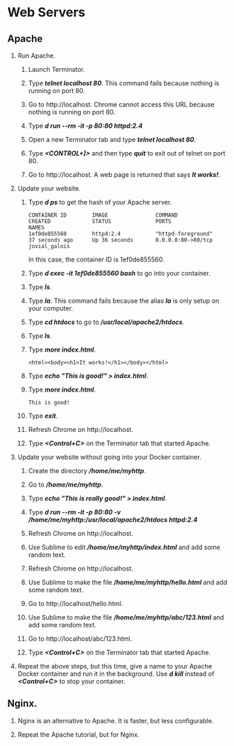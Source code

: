 # Web Servers

## Apache

1. Run Apache.

	1. Launch Terminator.

	1. Type ***telnet localhost 80***. This command fails because nothing is running on port 80.

	1. Go to http://localhost. Chrome cannot access this URL because nothing is running on port 80.

	1. Type ***d run --rm -it -p 80:80 httpd:2.4***

	1. Open a new Terminator tab and type ***telnet localhost 80***.

	1. Type ***<CONTROL+]>*** and then type ***quit*** to exit out of telnet on port 80.

	1. Go to http://localhost. A web page is returned that says ***It works!***.

1. Update your website.

	1. Type ***d ps*** to get the hash of your Apache server.

		```
		CONTAINER ID        IMAGE               COMMAND                  CREATED             STATUS              PORTS                               NAMES
		1ef0de855560        httpd:2.4           "httpd-foreground"       37 seconds ago      Up 36 seconds       0.0.0.0:80->80/tcp                  jovial_galois
		```

		In this case, the container ID is 1ef0de855560.

	1. Type ***d exec -it 1ef0de855560 bash*** to go into your container.

	1. Type ***ls***.

	1. Type ***la***. This command fails because the alias ***la*** is only setup on your computer.

	1. Type ***cd htdocs*** to go to ***/usr/local/apache2/htdocs***.

	1. Type ***ls***.

	1. Type ***more index.html***.

		```
		<html><body><h1>It works!</h1></body></html>
		```

	1. Type ***echo "This is good!" > index.html***.

	1. Type ***more index.html***.	

		```
		This is good!
		```

	1. Type ***exit***.	

	1. Refresh Chrome on http://localhost.

	1. Type ***<Control+C>*** on the Terminator tab that started Apache.

1. Update your website without going into your Docker container.

	1. Create the directory ***/home/me/myhttp***.

	1. Go to ***/home/me/myhttp***.

	1. Type ***echo "This is really good!" > index.html***.

	1. Type ***d run --rm -it -p 80:80 -v /home/me/myhttp:/usr/local/apache2/htdocs httpd:2.4***

	1. Refresh Chrome on http://localhost.

	1. Use Sublime to edit ***/home/me/myhttp/index.html*** and add some random text.

	1. Refresh Chrome on http://localhost.

	1. Use Sublime to make the file ***/home/me/myhttp/hello.html*** and add some random text.

	1. Go to http://localhost/hello.html.

	1. Use Sublime to make the file ***/home/me/myhttp/abc/123.html*** and add some random text.

	1. Go to http://localhost/abc/123.html.

	1. Type ***<Control+C>*** on the Terminator tab that started Apache.

1. Repeat the above steps, but this time, give a name to your Apache Docker container and run it in the background. Use ***d kill*** instead of ***<Control+C>*** to stop your container.

## Nginx.

1. Nginx is an alternative to Apache. It is faster, but less configurable.

1. Repeat the Apache tutorial, but for Nginx.
